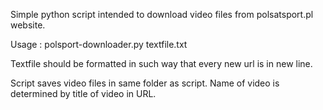 Simple python script intended to download video files from polsatsport.pl website. 

Usage : polsport-downloader.py textfile.txt
 
Textfile should be formatted in such way that every new url is in new line.

Script saves video files in same folder as script. Name of video is determined by title of video in URL.
 
